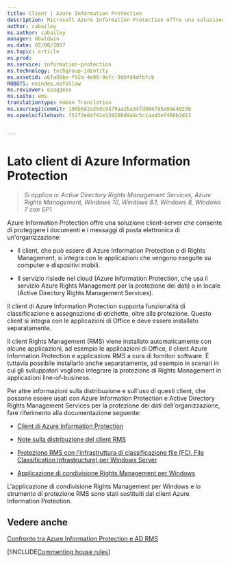 ```yaml
---
title: Client | Azure Information Protection
description: Microsoft Azure Information Protection offre una soluzione client-server che consente di proteggere i dati di un&quot;organizzazione. Il client (di Azure Information Protection o di Rights Management) si integra con le applicazioni che vengono eseguite su computer e dispositivi mobili.
author: cabailey
ms.author: cabailey
manager: mbaldwin
ms.date: 02/08/2017
ms.topic: article
ms.prod: 
ms.service: information-protection
ms.technology: techgroup-identity
ms.assetid: a6fa85be-f92a-4e00-9efc-9dbfd4dfbfcb
ROBOTS: noindex,nofollow
ms.reviewer: esaggese
ms.suite: ems
translationtype: Human Translation
ms.sourcegitcommit: 190b5d2a25dc9479aa2ba34fd884795e0de40238
ms.openlocfilehash: f52f3e04f41e33828bd9a9c5c1aad3ef460b2d23


---
```


# <a name="the-client-side-of-azure-information-protection"></a>Lato client di Azure Information Protection

>*Si applica a: Active Directory Rights Management Services, Azure Rights Management, Windows 10, Windows 8.1, Windows 8, Windows 7 con SP1*

Azure Information Protection offre una soluzione client-server che consente di proteggere i documenti e i messaggi di posta elettronica di un'organizzazione:

- Il client, che può essere di Azure Information Protection o di Rights Management, si integra con le applicazioni che vengono eseguite su computer e dispositivi mobili. 

- Il servizio risiede nel cloud (Azure Information Protection, che usa il servizio Azure Rights Management per la protezione dei dati) o in locale (Active Directory Rights Management Services). 

Il client di Azure Information Protection supporta funzionalità di classificazione e assegnazione di etichette, oltre alla protezione. Questo client si integra con le applicazioni di Office e deve essere installato separatamente.

Il client Rights Management (RMS) viene installato automaticamente con alcune applicazioni, ad esempio le applicazioni di Office, il client Azure Information Protection e applicazioni RMS a cura di fornitori software. È tuttavia possibile installarlo anche separatamente, ad esempio in scenari in cui gli sviluppatori vogliono integrare la protezione di Rights Management in applicazioni line-of-business.

Per altre informazioni sulla distribuzione e sull'uso di questi client, che possono essere usati con Azure Information Protection e Active Directory Rights Management Services per la protezione dei dati dell'organizzazione, fare riferimento alla documentazione seguente:

- [Client di Azure Information Protection](AIP-client.md)

- [Note sulla distribuzione del client RMS](client-deployment-notes.md)

- [Protezione RMS con l'infrastruttura di classificazione file (FCI, File Classification Infrastructure) per Windows Server](configure-fci.md)

- [Applicazione di condivisione Rights Management per Windows](sharing-app-windows.md)

L'applicazione di condivisione Rights Management per Windows e lo strumento di protezione RMS sono stati sostituiti dal client Azure Information Protection. 


## <a name="see-also"></a>Vedere anche
[Confronto tra Azure Information Protection e AD RMS](../understand-explore/compare-azure-rms-ad-rms.md)

[!INCLUDE[Commenting house rules](../includes/houserules.md)]


<!--HONumber=Feb17_HO2-->


